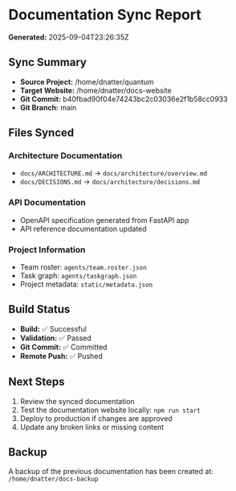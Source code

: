 # Documentation Sync Report

**Generated:** 2025-09-04T23:26:35Z

## Sync Summary

- **Source Project:** /home/dnatter/quantum
- **Target Website:** /home/dnatter/docs-website
- **Git Commit:** b40fbad90f04e74243bc2c03036e2f1b58cc0933
- **Git Branch:** main

## Files Synced

### Architecture Documentation
- `docs/ARCHITECTURE.md` → `docs/architecture/overview.md`
- `docs/DECISIONS.md` → `docs/architecture/decisions.md`

### API Documentation
- OpenAPI specification generated from FastAPI app
- API reference documentation updated

### Project Information
- Team roster: `agents/team.roster.json`
- Task graph: `agents/taskgraph.json`
- Project metadata: `static/metadata.json`

## Build Status

- **Build:** ✅ Successful
- **Validation:** ✅ Passed
- **Git Commit:** ✅ Committed
- **Remote Push:** ✅ Pushed

## Next Steps

1. Review the synced documentation
2. Test the documentation website locally: `npm run start`
3. Deploy to production if changes are approved
4. Update any broken links or missing content

## Backup

A backup of the previous documentation has been created at:
`/home/dnatter/docs-backup`

